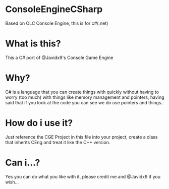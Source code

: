 # ConsoleEngineCSharp
Based on OLC Console Engine, this is for c#(.net)


# What is this?
This a C# port of @Javidx9's Console Game Engine

# Why?
C# is a language that you can create things with quickly without having to worry (too much) with things like memory management and pointers,
having said that if you look at the code you can see we do use pointers and things..

# How do i use it?
Just reference the CGE Project in this file into your project, create a class that inherits CEng and treat it like the C++ version.

# Can i...?
Yes you can do what you like with it, please credit me and @Javidx9 if you wish...
